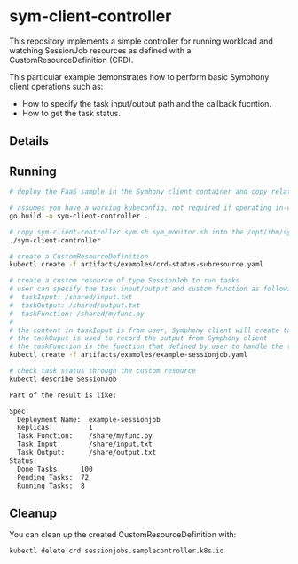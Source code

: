 # sym-client-controller

This repository implements a simple controller for running workload and watching SessionJob resources as
defined with a CustomResourceDefinition (CRD).

This particular example demonstrates how to perform basic Symphony client operations such as:

* How to specify the task input/output path and the callback fucntion.
* How to get the task status.

## Details

## Running

```sh
# deploy the FaaS sample in the Symhony client container and copy related files (input.txt myfunc.py) to folder /share.

# assumes you have a working kubeconfig, not required if operating in-cluster
go build -o sym-client-controller .

# copy sym-client-controller sym.sh sym_monitor.sh into the /opt/ibm/sym-client-controller folder of the Symhony client container, grant 775 permission for the .sh files and then run
./sym-client-controller

# create a CustomResourceDefinition
kubectl create -f artifacts/examples/crd-status-subresource.yaml

# create a custom resource of type SessionJob to run tasks
# user can specify the task input/output and custom function as following:
#  taskInput: /shared/input.txt
#  taskOutput: /shared/output.txt
#  taskFunction: /shared/myfunc.py
#
# the content in taskInput is from user, Symphony client will create tasks based on it
# the taskOuput is used to record the output from Symphony client
# the taskFunction is the function that defined by user to handle the tasks from taskInput
kubectl create -f artifacts/examples/example-sessionjob.yaml

# check task status through the custom resource
kubectl describe SessionJob

Part of the result is like:

Spec:
  Deployment Name:  example-sessionjob
  Replicas:         1
  Task Function:    /share/myfunc.py
  Task Input:       /share/input.txt
  Task Output:      /share/output.txt
Status:
  Done Tasks:     100
  Pending Tasks:  72
  Running Tasks:  8

```

## Cleanup

You can clean up the created CustomResourceDefinition with:

    kubectl delete crd sessionjobs.samplecontroller.k8s.io
